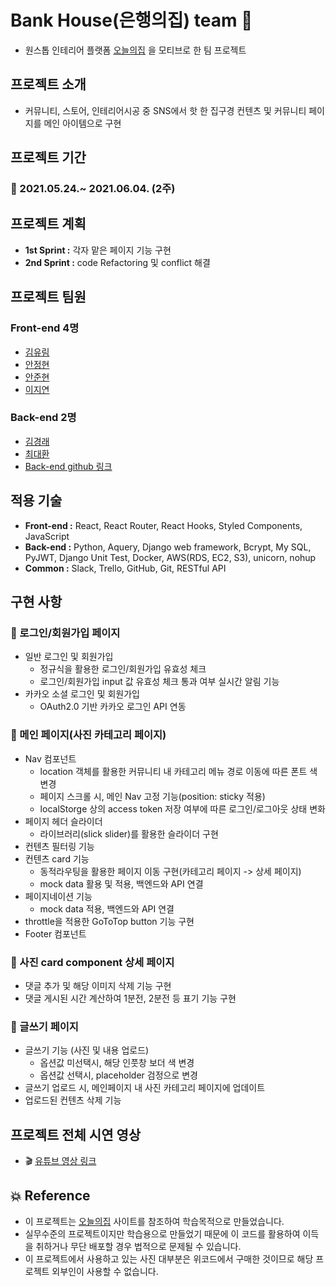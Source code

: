# Bank House(은행의집) team 🏦

- 원스톱 인테리어 플랫폼 [오늘의집](https://ohou.se/) 을 모티브로 한 팀 프로젝트

## 프로젝트 소개

- 커뮤니티, 스토어, 인테리어시공 중 SNS에서 핫 한 집구경 컨텐츠 및 커뮤니티 페이지를 메인 아이템으로 구현


## 프로젝트 기간

### 🎈 2021.05.24.~ 2021.06.04. (2주)

## 프로젝트 계획

- **1st Sprint :** 각자 맡은 페이지 기능 구현
- **2nd Sprint :** code Refactoring 및 conflict 해결


## 프로젝트 팀원

### Front-end 4명

- [김유림](https://github.com/yurim45)
- [안정현](https://github.com/ahnjeongh2)
- [안준현](https://github.com/junchi211)
- [이지연](https://github.com/Yonyas)

### Back-end 2명

- [김경래](https://github.com/kyeongraekim)
- [최대환](https://github.com/Dae-Hwan)
- [Back-end github 링크](https://github.com/wecode-bootcamp-korea/20-2nd-BankHouse-backend)

## 적용 기술

- **Front-end :** React, React Router, React Hooks, Styled Components, JavaScript
- **Back-end :** Python, Aquery, Django web framework, Bcrypt, My SQL, PyJWT, Django Unit Test, Docker, AWS(RDS, EC2, S3), unicorn, nohup
- **Common :** Slack, Trello, GitHub, Git, RESTful API

## 구현 사항

### 🎈 로그인/회원가입 페이지
- 일반 로그인 및 회원가입
  * 정규식을 활용한 로그인/회원가입 유효성 체크
  * 로그인/회원가입 input 값 유효성 체크 통과 여부 실시간 알림 기능
- 카카오 소셜 로그인 및 회원가입
  * OAuth2.0 기반 카카오 로그인 API 연동


### 🎈 메인 페이지(사진 카테고리 페이지)
- Nav 컴포넌트
  * location 객체를 활용한 커뮤니티 내 카테고리 메뉴 경로 이동에 따른 폰트 색 변경
  * 페이지 스크롤 시, 메인 Nav 고정 기능(position: sticky 적용)
  * localStorge 상의 access token 저장 여부에 따른 로그인/로그아웃 상태 변화
- 페이지 헤더 슬라이더
  * 라이브러리(slick slider)를 활용한 슬라이더 구현
- 컨텐츠 필터링 기능
- 컨텐츠 card 기능
  * 동적라우팅을 활용한 페이지 이동 구현(카테고리 페이지 -> 상세 페이지)
  * mock data 활용 및 적용, 백엔드와 API 연결
- 페이지네이션 기능
  * mock data 적용, 백엔드와 API 연결
- throttle을 적용한 GoToTop button 기능 구현
- Footer 컴포넌트


### 🎈 사진 card component 상세 페이지
- 댓글 추가 및 해당 이미지 삭제 기능 구현
- 댓글 게시된 시간 계산하여 1분전, 2분전 등 표기 기능 구현   


### 🎈 글쓰기 페이지
- 글쓰기 기능 (사진 및 내용 업로드)
  * 옵션값 미선택시, 해당 인풋창 보더 색 변경
  * 옵션값 선택시, placeholder 검정으로 변경 
- 글쓰기 업로드 시, 메인페이지 내 사진 카테고리 페이지에 업데이트
- 업로드된 컨텐츠 삭제 기능


## 프로젝트 전체 시연 영상
- 🎬 [유튜브 영상 링크](https://www.youtube.com/watch?v=yCrwiy9oFAQ)


## 💥 Reference
- 이 프로젝트는 [오늘의집](https://ohou.se/) 사이트를 참조하여 학습목적으로 만들었습니다.
- 실무수준의 프로젝트이지만 학습용으로 만들었기 때문에 이 코드를 활용하여 이득을 취하거나 무단 배포할 경우 법적으로 문제될 수 있습니다.
- 이 프로젝트에서 사용하고 있는 사진 대부분은 위코드에서 구매한 것이므로 해당 프로젝트 외부인이 사용할 수 없습니다.
